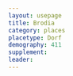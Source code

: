 ```yaml
---
layout: usepage
title: Brodia
category: places
placetype: Dorf
demography: 411
supplement: 
leader: 
---
```

